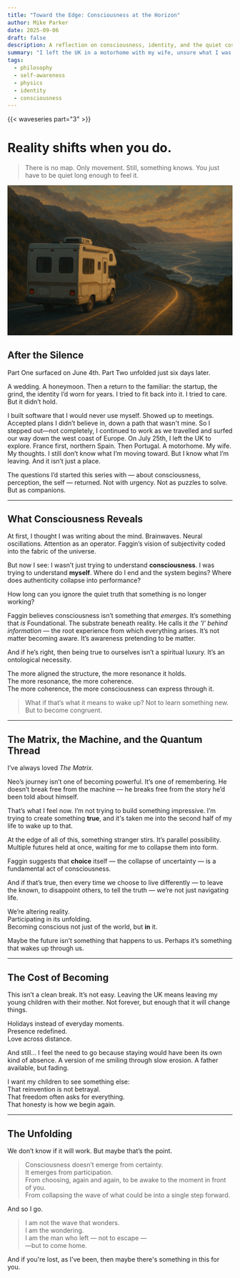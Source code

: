 ```yaml
---
title: "Toward the Edge: Consciousness at the Horizon"
author: Mike Parker
date: 2025-09-06
draft: false
description: A reflection on consciousness, identity, and the quiet cost of becoming. From neural oscillations to quantum choices, from the UK to the open roads of Portugal—this is what it means to leave, to listen, and to try again.
summary: "I left the UK in a motorhome with my wife, unsure what I was moving toward—but certain I could no longer stay. This third part explores what consciousness reveals when you stop pretending: that reinvention isn’t betrayal, and the future doesn’t happen to you—it wakes up through you."
tags:
  - philosophy
  - self-awareness
  - physics
  - identity
  - consciousness
---
```

{{< waveseries part="3" >}}

# Reality shifts when you do.
> There is no map. Only movement. Still, something knows. You just have to be quiet long enough to feel it.

![Winding into the future](motorhome-winding.png)
## After the Silence

Part One surfaced on June 4th. Part Two unfolded just six days later.

A wedding. A honeymoon. Then a return to the familiar: the startup, the grind, the identity I’d worn for years. I tried to fit back into it. I tried to care. But it didn’t hold.

I built software that I would never use myself. Showed up to meetings. Accepted plans I didn’t believe in, down a path that wasn't mine. So I stepped out—not completely, I continued to work as we travelled and surfed our way down the west coast of Europe. On July 25th, I left the UK to explore. France first, northern Spain. Then Portugal. A motorhome. My wife. My thoughts. I still don’t know what I’m moving toward. But I know what I’m leaving. And it isn’t just a place.

The questions I’d started this series with — about consciousness, perception, the self — returned. Not with urgency. Not as puzzles to solve. But as companions.

---
## What Consciousness Reveals

At first, I thought I was writing about the mind. Brainwaves. Neural oscillations. Attention as an operator. Faggin’s vision of subjectivity coded into the fabric of the universe.

But now I see: I wasn’t just trying to understand **consciousness**. I was trying to understand **myself**. Where do I end and the system begins? Where does authenticity collapse into performance?

How long can you ignore the quiet truth that something is no longer working?

Faggin believes consciousness isn’t something that *emerges*.  It’s something that *is* Foundational. The substrate beneath reality. He calls it _the 'I' behind information_ — the root experience from which everything arises. It’s not matter becoming aware.  It’s awareness pretending to be matter.

And if he’s right, then being true to ourselves isn’t a spiritual luxury. It’s an ontological necessity.

The more aligned the structure, the more resonance it holds.  
The more resonance, the more coherence.  
The more coherence, the more consciousness can express through it.

> What if that’s what it means to wake up? Not to learn something new. But to become congruent.

---
## The Matrix, the Machine, and the Quantum Thread

I’ve always loved *The Matrix*.

Neo’s journey isn’t one of becoming powerful. It’s one of remembering. He doesn’t break free from the machine — he breaks free from the story he’d been told about himself.

That’s what I feel now. I’m not trying to build something impressive. I’m trying to create something **true**, and it's taken me into the second half of my life to wake up to that.

At the edge of all of this, something stranger stirs. It’s parallel possibility. Multiple futures held at once, waiting for me to collapse them into form.

Faggin suggests that **choice** itself — the collapse of uncertainty — is a fundamental act of consciousness.

And if that’s true, then every time we choose to live differently — to leave the known, to disappoint others, to tell the truth — we’re not just navigating life.

We’re altering reality.  
Participating in its unfolding.  
Becoming conscious not just of the world, but **in** it.

Maybe the future isn’t something that happens to us. Perhaps it’s something that wakes up through us.

---
## The Cost of Becoming

This isn’t a clean break. It’s not easy. Leaving the UK means leaving my young children with their mother. Not forever, but enough that it will change things.

Holidays instead of everyday moments.  
Presence redefined.  
Love across distance.

And still… I feel the need to go because staying would have been its own kind of absence. A version of me smiling through slow erosion. A father available, but fading.

I want my children to see something else:  
That reinvention is not betrayal.  
That freedom often asks for everything.  
That honesty is how we begin again.

---
## The Unfolding

We don’t know if it will work. But maybe that’s the point.

> Consciousness doesn’t emerge from certainty.  
> It emerges from participation.  
> From choosing, again and again, to be awake to the moment in front of you.  
> From collapsing the wave of what could be into a single step forward.

And so I go.

> I am not the wave that wonders.  
> I am the wondering.  
> I am the man who left — not to escape —  
> —but to come home.

And if you're lost, as I've been, then maybe there's something in this for you.
